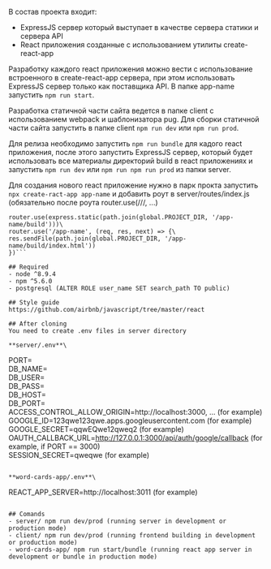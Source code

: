 В состав проекта входит:
- ExpressJS сервер который выступает в качестве сервера статики и сервера API
- React приложения созданные с использованием утилиты create-react-app

Разработку каждого react приложения можно вести с использование встроенного в create-react-app сервера, при этом использовать
ExpressJS сервер только как поставщика API. В папке app-name запустить ```npm run start```.

Разработка статичной части сайта ведется в папке client с использованием webpack и шаблонизатора pug.
Для сборки статичной части сайта запустить в папке client ```npm run dev``` или ```npm run prod```.

Для релиза необходимо запустить ```npm run bundle``` для кадого react приложения, после этого запустить ExpressJS сервер,
который будет использовать все материалы директорий build в react приложениях и запустить ```npm run dev``` или ```npm run npm run prod``` из папки server.

Для создания нового react приложение нужно в парк прокта запустить ```npx create-ract-app app-name```
и добавить роут в server/routes/index.js (обязательно после роута router.use(/\//, ...)
```
router.use(express.static(path.join(global.PROJECT_DIR, '/app-name/build')))\
router.use('/app-name', (req, res, next) => {\
res.sendFile(path.join(global.PROJECT_DIR, '/app-name/build/index.html'))
})```

## Required
- node ^8.9.4
- npm ^5.6.0
- postgresql (ALTER ROLE user_name SET search_path TO public)

## Style guide
https://github.com/airbnb/javascript/tree/master/react

## After cloning
You need to create .env files in server directory

**server/.env**\
```
PORT=\
DB_NAME=\
DB_USER=\
DB_PASS=\
DB_HOST=\
DB_PORT=\
ACCESS_CONTROL_ALLOW_ORIGIN=http://localhost:3000, ...  (for example)\
GOOGLE_ID=123qwe123qwe.apps.googleusercontent.com (for example)\
GOOGLE_SECRET=qqwEQwe12qweq2 (for example)\
OAUTH_CALLBACK_URL=http://127.0.0.1:3000/api/auth/google/callback (for example, if PORT == 3000)\
SESSION_SECRET=qweqwe (for example)
```

**word-cards-app/.env**\
```
REACT_APP_SERVER=http://localhost:3011 (for example)
```

## Comands
- server/ npm run dev/prod (running server in development or production mode)
- client/ npm run dev/prod (running frontend building in development or production mode)
- word-cards-app/ npm run start/bundle (running react app server in development or bundle in production mode)
